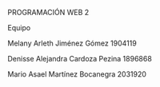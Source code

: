 PROGRAMACIÓN WEB 2 

Equipo 

Melany Arleth Jiménez Gómez 1904119 

Denisse Alejandra Cardoza Pezina  1896868 

Mario Asael Martínez Bocanegra 2031920 
